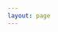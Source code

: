 ```yaml
---
layout: page
---
```

<script setup>
import {
  VPTeamPage,
  VPTeamPageTitle,
  VPTeamMembers
} from 'vitepress/theme';

const members = [
  {
    avatar: 'https://www.github.com/laolarou726.png',
    name: '老腊肉',
    title: '创建者',
    links: [
      { icon: 'github', link: 'https://github.com/laolarou726' }
    ]
  },
  {
    avatar: 'https://github.com/CodingEric.png',
    name: 'CodingEric',
    title: 'UI / UX',
    links: [
      { icon: 'github', link: 'https://github.com/CodingEric' }
    ]
  },
  {
    avatar: 'https://github.com/leon-o.png',
    name: 'Leon',
    title: 'UI、后端服务、运维',
    links: [
      { icon: 'github', link: 'https://github.com/leon-o' }
    ]
  },
  {
    avatar: 'https://github.com/komorebi64.png',
    name: 'Croteco',
    title: '后端服务、运维',
    links: [
      { icon: 'github', link: 'https://github.com/komorebi64' }
    ]
  },
  {
    avatar: 'https://github.com/fr1g.png',
    name: '法棍',
    title: '前端、MC 服务器运维',
    links: [
      { icon: 'github', link: 'https://github.com/fr1g' }
    ]
  }
];

</script>

<VPTeamPage>
  <VPTeamPageTitle>
    <template #title>
      我们的团队
    </template>
    <template #lead>
        Corona Studio（日冕工作室）是以 Minecraft 游戏第三方服务为业务核心的、由专业人士和爱好者组成的团队, 前身是 CMFL 启动器开发组, 
    </template>
  </VPTeamPageTitle>
  <VPTeamMembers
    :members="members"
  />
</VPTeamPage>
